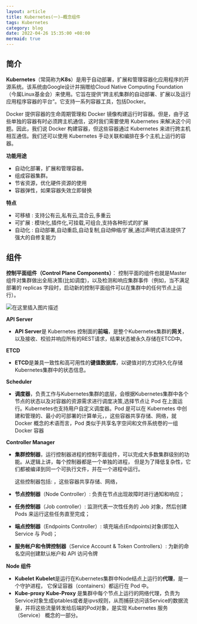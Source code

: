 ```yaml
---
layout: article
title: Kubernetes(一)—概念组件
tags: Kubernetes
category: blog
date: 2022-04-26 15:35:00 +08:00
mermaid: true
---
```

## 简介
**Kubernetes**（常简称为**K8s**）是用于自动部署，扩展和管理容器化应用程序的开源系统。该系统由Google设计并捐赠给Cloud Native Computing Foundation（今属Linux基金会）来使用。它旨在提供“跨主机集群的自动部署、扩展以及运行应用程序容器的平台”。它支持一系列容器工具，包括Docker。

Docker 提供容器的⽣命周期管理和 Docker 镜像构建运⾏时容器。但是，由于这些单独的容器有时必须跨主机通信，这时我们需要使⽤ Kubernetes 来解决这个问题。因此，我们说 Docker 构建容器，但这些容器通过 Kubernetes 来进⾏跨主机相互通信。我们还可以使⽤ Kubernetes 手动关联和编排在多个主机上运⾏的容器。

**功能用途**
- 自动化部署，扩展和管理容器。
- 组成容器集群。
- 节省资源，优化硬件资源的使用
- 容器弹性，如果容器失效立即替换

**特点**
- 可移植 : 支持公有云,私有云,混合云,多重云
- 可扩展 : 模块化,插件化,可挂载,可组合,支持各种形式的扩展
- 自动化 : 自动部署,自动重启,自动复制,自动伸缩/扩展,通过声明式语法提供了强大的自修复能力

## 组件

**控制平面组件（Control Plane Components）**：
控制平面的组件也就是Master组件对集群做出全局决策(比如调度)，以及检测和响应集群事件（例如，当不满足部署的 replicas 字段时，启动新的控制平面组件可以在集群中的任何节点上运行）。

![在这里插入图片描述](https://img-blog.csdnimg.cn/28cb4e9dc1d54de39c6684732d490123.png)

**API Server** 
 
 - **API Server**是 Kubernetes 控制面的**前端**，是整个Kubernetes集群的**网关**，以及接收、校验并响应所有的REST请求，结果状态被永久存储在ETCD中。

**ETCD**
 
 - **ETCD**是兼具一致性和高可用性的**键值数据库**，以键值对的方式持久化存储Kubernetes集群中的状态信息。

**Scheduler**
  
 - **调度器**，负责工作与Kubernetes集群的底层，会根据Kubernetes集群中各个节点的状态以及对容器的资源需求进行调度决策,选择节点让 Pod 在上面运行。Kubernetes也支持用户自定义调度器。Pod 是可以在 Kubernetes 中创建和管理的、最小的可部署的计算单元，，这些容器共享存储、网络，就Docker 概念的术语而言，Pod 类似于共享名字空间和文件系统卷的一组 Docker 容器

**Controller Manager**
 
 - **集群控制器**，运行控制器进程的控制平面组件，可以完成大多数集群级别的功能。从逻辑上讲，每个控制器都是一个单独的进程， 但是为了降低复杂性，它们都被编译到同一个可执行文件，并在一个进程中运行。
 
   这些控制器包括:
 ，这些容器共享存储、网络，
 - **节点控制器**（Node Controller）: 负责在节点出现故障时进行通知和响应；
 
 - **任务控制器**（Job controller）: 监测代表一次性任务的 Job 对象，然后创建 Pods 来运行这些任务直至完成；
 
 - **端点控制器**（Endpoints Controller）: 填充端点(Endpoints)对象(即加入 Service 与 Pod)；
 
 - **服务帐户和令牌控制器**（Service Account & Token Controllers）: 为新的命名空间创建默认帐户和 API 访问令牌

**Node 组件**
- **Kubelet**
**Kubelet**是运行在Kubernetes集群中Node结点上运行的**代理**，是一个守护进程， 它保证容器（containers）都运行在 Pod 中。
- **Kube-proxy**
**Kube-Proxy** 是集群中每个节点上运行的网络代理，负责为Service对象生成iptables或者是ipvs规则，从而捕获访问该Service的数据流量，并将这些流量转发给后端的Pod对象，是实现 Kubernetes 服务（Service） 概念的一部分。
